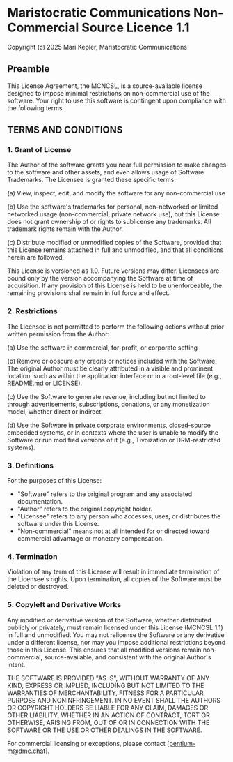 # Maristocratic Communications Non-Commercial Source Licence 1.1

Copyright (c) 2025 Mari Kepler, Maristocratic Communications

## Preamble

This License Agreement, the MCNCSL, is a source-available license designed to impose minimal restrictions on non-commercial use of the software. Your right to use this software is contingent upon compliance with the following terms.

## TERMS AND CONDITIONS

### 1. Grant of License

The Author of the software grants you near full permission to make changes to the software and other assets, and even allows usage of Software Trademarks. The Licensee is granted these specific terms:

(a) View, inspect, edit, and modify the software for any non-commercial use

(b) Use the software's trademarks for personal, non-networked or limited networked usage (non-commercial, private network use), but this License does not grant ownership of or rights to sublicense any trademarks. All trademark rights remain with the Author.

(c) Distribute modified or unmodified copies of the Software, provided that this License remains attached in full and unmodified, and that all conditions herein are followed.

This License is versioned as 1.0. Future versions may differ. Licensees are bound only by the version accompanying the Software at time of acquisition. If any provision of this License is held to be unenforceable, the remaining provisions shall remain in full force and effect.

### 2. Restrictions

The Licensee is not permitted to perform the following actions without prior written permission from the Author:

(a) Use the software in commercial, for-profit, or corporate setting

(b) Remove or obscure any credits or notices included with the Software. The original Author must be clearly attributed in a visible and prominent location, such as within the application interface or in a root-level file (e.g., README.md or LICENSE).

(c) Use the Software to generate revenue, including but not limited to through advertisements, subscriptions, donations, or any monetization model, whether direct or indirect.

(d) Use the Software in private corporate environments, closed-source embedded systems, or in contexts where the user is unable to modify the Software or run modified versions of it (e.g., Tivoization or DRM-restricted systems).

### 3. Definitions

For the purposes of this License:
* "Software" refers to the original program and any associated documentation.
* "Author" refers to the original copyright holder.
* "Licensee" refers to any person who accesses, uses, or distributes the software under this License.
* "Non-commercial" means not at all intended for or directed toward commercial advantage or monetary compensation.

### 4. Termination

Violation of any term of this License will result in immediate termination of the Licensee's rights. Upon termination, all copies of the Software must be deleted or destroyed.

### 5. Copyleft and Derivative Works

Any modified or derivative version of the Software, whether distributed publicly or privately, must remain licensed under this License (MCNCSL 1.1) in full and unmodified. You may not relicense the Software or any derivative under a different license, nor may you impose additional restrictions beyond those in this License. This ensures that all modified versions remain non-commercial, source-available, and consistent with the original Author's intent.

THE SOFTWARE IS PROVIDED "AS IS", WITHOUT WARRANTY OF ANY KIND, EXPRESS OR IMPLIED, INCLUDING BUT NOT LIMITED TO THE WARRANTIES OF MERCHANTABILITY, FITNESS FOR A PARTICULAR PURPOSE AND NONINFRINGEMENT. IN NO EVENT SHALL THE AUTHORS OR COPYRIGHT HOLDERS BE LIABLE FOR ANY CLAIM, DAMAGES OR OTHER LIABILITY, WHETHER IN AN ACTION OF CONTRACT, TORT OR OTHERWISE, ARISING FROM, OUT OF OR IN CONNECTION WITH THE SOFTWARE OR THE USE OR OTHER DEALINGS IN THE SOFTWARE.

For commercial licensing or exceptions, please contact [pentium-m@dmc.chat].
